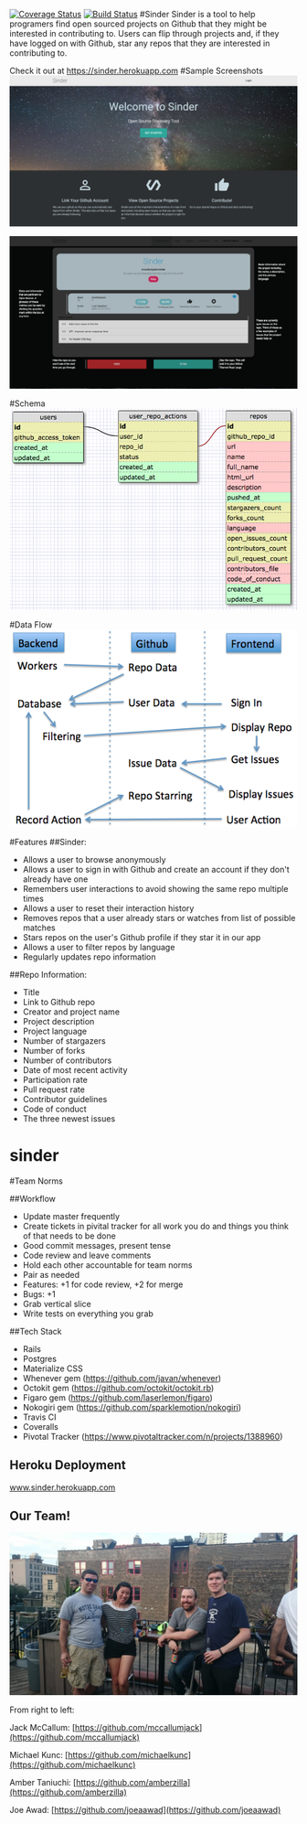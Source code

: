 [![Coverage Status](https://coveralls.io/repos/mccallumjack/sinder/badge.svg?branch=master&service=github)](https://coveralls.io/github/mccallumjack/sinder?branch=master)
[![Build Status](https://travis-ci.org/mccallumjack/sinder.svg?branch=master)](https://travis-ci.org/mccallumjack/sinder)
#Sinder
Sinder is a tool to help programers find open sourced projects on Github that they might be interested in contributing to. Users can flip through projects and, if they have logged on with Github, star any repos that they are interested in contributing to.

Check it out at https://sinder.herokuapp.com
#Sample Screenshots
![Homepage](/sinder_homepage.png)

![Mainpage](/sinder_display_page.png)

#Schema
![Schema](/sinder_schema.png)

#Data Flow
![Data Flow](/data_flow.png)

#Features
##Sinder:
- Allows a user to browse anonymously
- Allows a user to sign in with Github and create an account if they don't already have one
- Remembers user interactions to avoid showing the same repo multiple times
- Allows a user to reset their interaction history
- Removes repos that a user already stars or watches from list of possible matches
- Stars repos on the user's Github profile if they star it in our app
- Allows a user to filter repos by language
- Regularly updates repo information

##Repo Information:
- Title
- Link to Github repo
- Creator and project name
- Project description
- Project language
- Number of stargazers
- Number of forks
- Number of contributors
- Date of most recent activity
- Participation rate
- Pull request rate
- Contributor guidelines
- Code of conduct
- The three newest issues

# sinder

#Team Norms

##Workflow
- Update master frequently
- Create tickets in pivital tracker for all work you do and things you think of that needs to be done
- Good commit messages, present tense
- Code review and leave comments
- Hold each other accountable for team norms
- Pair as needed
- Features: +1 for code review, +2 for merge
- Bugs: +1
- Grab vertical slice
- Write tests on everything you grab

##Tech Stack
- Rails
- Postgres
- Materialize CSS
- Whenever gem (https://github.com/javan/whenever)
- Octokit gem (https://github.com/octokit/octokit.rb)
- Figaro gem (https://github.com/laserlemon/figaro)
- Nokogiri gem (https://github.com/sparklemotion/nokogiri)
- Travis CI
- Coveralls
- Pivotal Tracker (https://www.pivotaltracker.com/n/projects/1388960)


## Heroku Deployment

www.sinder.herokuapp.com

## Our Team!
![Mainpage](/team_sinder.jpg)

From right to left:

Jack McCallum: [https://github.com/mccallumjack](https://github.com/mccallumjack)

Michael Kunc: [https://github.com/michaelkunc](https://github.com/michaelkunc)

Amber Taniuchi: [https://github.com/amberzilla](https://github.com/amberzilla)

Joe Awad: [https://github.com/joeaawad](https://github.com/joeaawad)




